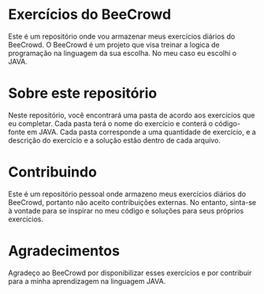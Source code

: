 <h1>Exercícios do BeeCrowd</h1>

Este é um repositório onde vou armazenar meus exercícios diários do BeeCrowd. O BeeCrowd é um projeto que visa treinar a logica de programação na linguagem da sua escolha. No meu caso eu escolhi o JAVA.

<h1>Sobre este repositório</h1>

Neste repositório, você encontrará uma pasta de acordo aos exercícios que eu completar. Cada pasta terá o nome do exercício e conterá o código-fonte em JAVA. Cada pasta corresponde a uma quantidade de exercício, e a descrição do exercício e a solução estão dentro de cada arquivo.

<h1>Contribuindo</h1>

Este é um repositório pessoal onde armazeno meus exercícios diários do BeeCrowd, portanto não aceito contribuições externas. No entanto, sinta-se à vontade para se inspirar no meu código e soluções para seus próprios exercícios.

<h1>Agradecimentos</h1>

Agradeço ao BeeCrowd por disponibilizar esses exercícios e por contribuir para a minha aprendizagem na linguagem JAVA.
